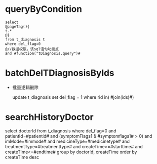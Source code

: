 queryByCondition
===


    select 
    @pageTag(){
    t.*
    @}
    from t_diagnosis t
    where del_flag=0 
    @//数据权限，该sql语句功能点  
    and #function("tDiagnosis.query")#
    
    
    

batchDelTDiagnosisByIds
===

* 批量逻辑删除

    update t_diagnosis set del_flag = 1 where rid  in( #join(ids)#)
    

searchHistoryDoctor
===
select doctorId from t_diagnosis where del_flag=0 
    and patientId=#patientid# and (symptomFlags1 & #symptomflags1# > 0)
    and imMode=#immode# and medicineType=#medicinetype# and treatmentType=#treatmenttype#
    and createTime>=#starttime# and createTime<=#endtime#
    group by doctorId, createTime
    order by createTime desc
